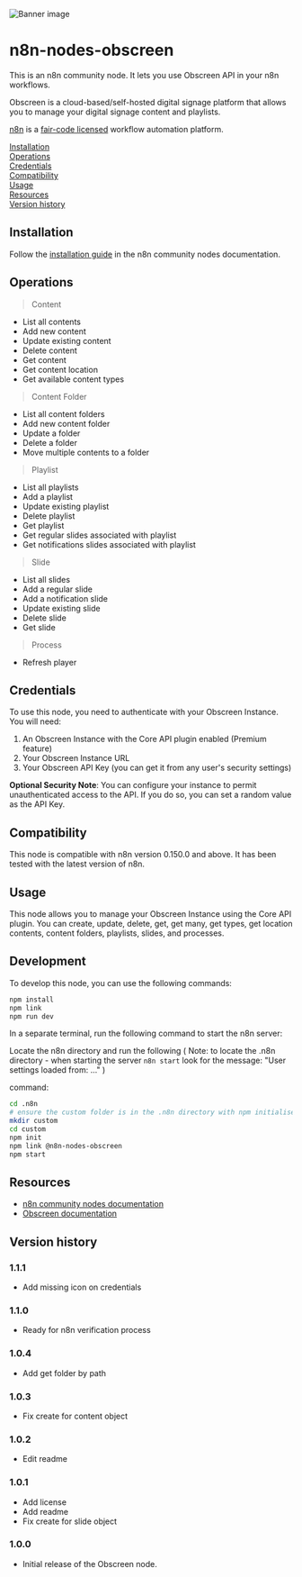 ![Banner image](https://user-images.githubusercontent.com/10284570/173569848-c624317f-42b1-45a6-ab09-f0ea3c247648.png)

# n8n-nodes-obscreen

This is an n8n community node. It lets you use Obscreen API in your n8n workflows.

Obscreen is a cloud-based/self-hosted digital signage platform that allows you to manage your digital signage content and playlists.

[n8n](https://n8n.io/) is a [fair-code licensed](https://docs.n8n.io/reference/license/) workflow automation platform.

[Installation](#installation)  
[Operations](#operations)  
[Credentials](#credentials)  
[Compatibility](#compatibility)  
[Usage](#usage)  
[Resources](#resources)  
[Version history](#version-history)  

## Installation

Follow the [installation guide](https://docs.n8n.io/integrations/community-nodes/installation/) in the n8n community nodes documentation.

## Operations

> Content
- List all contents
- Add new content
- Update existing content
- Delete content
- Get content
- Get content location
- Get available content types

> Content Folder
- List all content folders
- Add new content folder
- Update a folder
- Delete a folder
- Move multiple contents to a folder

> Playlist
- List all playlists
- Add a playlist
- Update existing playlist
- Delete playlist
- Get playlist
- Get regular slides associated with playlist
- Get notifications slides associated with playlist

> Slide
- List all slides
- Add a regular slide
- Add a notification slide
- Update existing slide
- Delete slide
- Get slide

> Process
- Refresh player

## Credentials

To use this node, you need to authenticate with your Obscreen Instance. You will need:

1. An Obscreen Instance with the Core API plugin enabled (Premium feature)
1. Your Obscreen Instance URL
2. Your Obscreen API Key (you can get it from any user's security settings)

**Optional Security Note**: You can configure your instance to permit unauthenticated access to the API. If you do so, you can set a random value as the API Key.

## Compatibility

This node is compatible with n8n version 0.150.0 and above. It has been tested with the latest version of n8n.

## Usage

This node allows you to manage your Obscreen Instance using the Core API plugin. You can create, update, delete, get, get many, get types, get location contents, content folders, playlists, slides, and processes.

## Development

To develop this node, you can use the following commands:

```bash
npm install
npm link
npm run dev
```
In a separate terminal, run the following command to start the n8n server:

Locate the n8n directory and run the following 
( Note: to locate the .n8n directory - when starting the server `n8n start` look for the message: "User settings loaded from: ..." ) 

command:
```bash
cd .n8n
# ensure the custom folder is in the .n8n directory with npm initialised
mkdir custom    
cd custom 
npm init
npm link @n8n-nodes-obscreen
npm start
```


## Resources

* [n8n community nodes documentation](https://docs.n8n.io/integrations/community-nodes/)
* [Obscreen documentation](https://docs.obscreen.io/)

## Version history

### 1.1.1
- Add missing icon on credentials

### 1.1.0
- Ready for n8n verification process

### 1.0.4
- Add get folder by path

### 1.0.3
- Fix create for content object

### 1.0.2
- Edit readme

### 1.0.1
- Add license
- Add readme
- Fix create for slide object

### 1.0.0
- Initial release of the Obscreen node.
